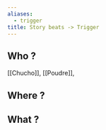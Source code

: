 ```yaml
---
aliases:
  - trigger
title: Story beats -> Trigger
---
```

## Who ?
[[Chucho]], [[Poudre]],
## Where ?
## What ?